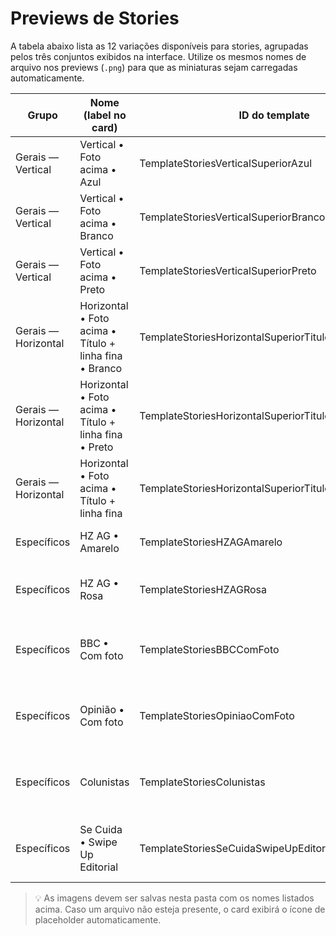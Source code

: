 # Previews de Stories

A tabela abaixo lista as 12 variações disponíveis para stories, agrupadas pelos três conjuntos exibidos na interface. Utilize os mesmos nomes de arquivo nos previews (`.png`) para que as miniaturas sejam carregadas automaticamente.

| Grupo | Nome (label no card) | ID do template | Slug | Arquivo de preview |
|-------|----------------------|----------------|------|--------------------|
| Gerais — Vertical | Vertical • Foto acima • Azul | TemplateStoriesVerticalSuperiorAzul | vert-foto-acima-azul | vert-foto-acima-azul.png |
| Gerais — Vertical | Vertical • Foto acima • Branco | TemplateStoriesVerticalSuperiorBranco | vert-conteudo-central-verde | vert-conteudo-central-verde.png |
| Gerais — Vertical | Vertical • Foto acima • Preto | TemplateStoriesVerticalSuperiorPreto | vert-conteudo-inferior-roxo | vert-conteudo-inferior-roxo.png |
| Gerais — Horizontal | Horizontal • Foto acima • Título + linha fina • Branco | TemplateStoriesHorizontalSuperiorTituloLinhaFinaBranco | horiz-foto-lateral-azul | horiz-foto-lateral-azul.png |
| Gerais — Horizontal | Horizontal • Foto acima • Título + linha fina • Preto | TemplateStoriesHorizontalSuperiorTituloLinhaFinaPreto | horiz-foto-acima-laranja | horiz-foto-acima-laranja.png |
| Gerais — Horizontal | Horizontal • Foto acima • Título + linha fina | TemplateStoriesHorizontalSuperiorTituloLinhaFina | horiz-conteudo-central-vermelho | horiz-conteudo-central-vermelho.png |
| Específicos | HZ AG • Amarelo | TemplateStoriesHZAGAmarelo | vert-foto-lateral-amarelo | vert-foto-lateral-amarelo.png |
| Específicos | HZ AG • Rosa | TemplateStoriesHZAGRosa | horiz-conteudo-diagonal-roxo | horiz-conteudo-diagonal-roxo.png |
| Específicos | BBC • Com foto | TemplateStoriesBBCComFoto | esp-eleicoes-conteudo-central-azul | esp-eleicoes-conteudo-central-azul.png |
| Específicos | Opinião • Com foto | TemplateStoriesOpiniaoComFoto | esp-urgente-conteudo-destaque-vermelho | esp-urgente-conteudo-destaque-vermelho.png |
| Específicos | Colunistas | TemplateStoriesColunistas | esp-cultura-foto-lateral-roxo | esp-cultura-foto-lateral-roxo.png |
| Específicos | Se Cuida • Swipe Up Editorial | TemplateStoriesSeCuidaSwipeUpEditorial | esp-esporte-foto-acima-verde | esp-esporte-foto-acima-verde.png |

> 💡 As imagens devem ser salvas nesta pasta com os nomes listados acima. Caso um arquivo não esteja presente, o card exibirá o ícone de placeholder automaticamente.
